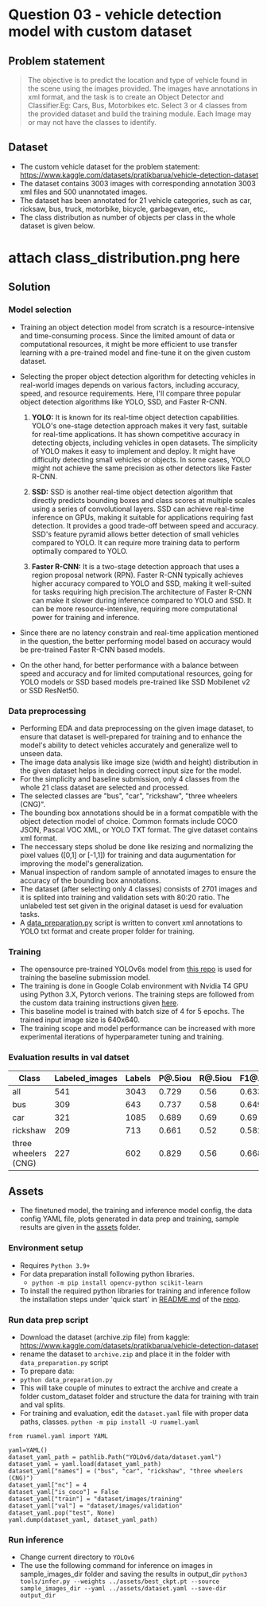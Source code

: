 # Question 03 - vehicle detection model with custom dataset

## Problem statement
> The objective is to predict the location and type of vehicle found in the scene using the images provided. The images have annotations in xml format, and the task is to create an Object Detector and Classifier.Eg: Cars, Bus, Motorbikes etc. Select 3 or 4 classes from the provided dataset and build the training module. Each Image may or may not have the classes to identify.

## Dataset
* The custom vehicle dataset for the problem statement: https://www.kaggle.com/datasets/pratikbarua/vehicle-detection-dataset
* The dataset contains 3003 images with corresponding annotation 3003 xml files and 500 unannotated images.
* The dataset has been annotated for 21 vehicle categories, such as car, ricksaw, bus, truck, motorbike, bicycle, garbagevan, etc,.
* The class distribution as number of objects per class in the whole dataset is given below.
# attach class_distribution.png here
  
## Solution
### Model selection
* Training an object detection model from scratch is a resource-intensive and time-consuming process. Since the limited amount of data or computational resources, it might be more efficient to use transfer learning with a pre-trained model and fine-tune it on the given custom dataset.
* Selecting the proper object detection algorithm for detecting vehicles in real-world images depends on various factors, including accuracy, speed, and resource requirements. Here, I'll compare three popular object detection algorithms like YOLO, SSD, and Faster R-CNN.

	1. **YOLO:** It is known for its real-time object detection capabilities. YOLO's one-stage detection approach makes it very fast, suitable for real-time applications. It has shown competitive accuracy in detecting objects, including vehicles in open datasets. The simplicity of YOLO makes it easy to implement and deploy. It might have difficulty detecting small vehicles or objects. In some cases, YOLO might not achieve the same precision as other detectors like Faster R-CNN.

	2. **SSD:** SSD is another real-time object detection algorithm that directly predicts bounding boxes and class scores at multiple scales using a series of convolutional layers. SSD can achieve real-time inference on GPUs, making it suitable for applications requiring fast detection. It provides a good trade-off between speed and accuracy. SSD's feature pyramid allows better detection of small vehicles compared to YOLO. It can require more training data to perform optimally compared to YOLO.

	3. **Faster R-CNN:** It is a two-stage detection approach that uses a region proposal network (RPN). Faster R-CNN typically achieves higher accuracy compared to YOLO and SSD, making it well-suited for tasks requiring high precision.The architecture of Faster R-CNN can make it slower during inference compared to YOLO and SSD. It can be more resource-intensive, requiring more computational power for training and inference.

* Since there are no latency constrain and real-time application mentioned in the question, the better performing model based on accuracy would be pre-trained Faster R-CNN based models.
* On the other hand, for better performance with a balance between speed and accuracy and for limited computational resources, going for YOLO models or SSD based models pre-trained like SSD Mobilenet v2 or SSD ResNet50.

### Data preprocessing
* Performing EDA and data preprocessing on the given image dataset, to ensure that dataset is well-prepared for training and to enhance the model's ability to detect vehicles accurately and generalize well to unseen data.
* The image data analysis like image size (width and height) distribution in the given dataset helps in deciding correct input size for the model.
* For the simplicity and baseline submission, only 4 classes from the whole 21 class dataset are selected and processed.
* The selected classes are "bus", "car", "rickshaw", "three wheelers (CNG)".
* The bounding box annotations should be in a format compatible with the object detection model of choice. Common formats include COCO JSON, Pascal VOC XML, or YOLO TXT format. The give dataset contains xml format.
* The neccessary steps sholud be done like resizing and normalizing the pixel values ([0,1] or [-1,1]) for training and data augumentation for improving the model's generalization.
* Manual inspection of random sample of annotated images to ensure the accuracy of the bounding box annotations.
* The dataset (after selecting only 4 classes) consists of 2701 images and it is splited into training and validation sets with 80:20 ratio. The unlabeled test set given in the original dataset is uesd for evaluation tasks.
* A [data_preparation.py](link) script is written to convert xml annotations to YOLO txt format and create proper folder for training.

### Training
* The opensource pre-trained YOLOv6s model from [this repo](https://github.com/meituan/YOLOv6) is used for training the baseline submission model.
* The training is done in Google Colab environment with Nvidia T4 GPU using Python 3.X, Pytorch verions. The training steps are followed from the custom data training instructions given [here](https://github.com/meituan/YOLOv6/blob/main/docs/Train_custom_data.md).
* This baseline model is trained with batch size of 4 for 5 epochs. The trained input image size is 640x640.
* The training scope and model performance can be increased with more experimental iterations of hyperparameter tuning and training.

### Evaluation results in val datset
| Class                | Labeled_images | Labels | P@.5iou | R@.5iou | F1@.5iou | mAP@.5 | mAP@.5:.95 |
|----------------------|---------------|--------|---------|---------|----------|--------|-----------|
| all                  | 541           | 3043   | 0.729   | 0.56    | 0.633    | 0.651  | 0.43      |
| bus                  | 309           | 643    | 0.737   | 0.58    | 0.649    | 0.656  | 0.458     |
| car                  | 321           | 1085   | 0.689   | 0.69    | 0.69     | 0.705  | 0.471     |
| rickshaw             | 209           | 713    | 0.661   | 0.52    | 0.582    | 0.564  | 0.354     |
| three wheelers (CNG) | 227           | 602    | 0.829   | 0.56    | 0.668    | 0.679  | 0.438     |

## Assets
* The finetuned model, the training and inference model config, the data config YAML file, plots generated in data prep and training, sample results are given in the [assets](link) folder.

### Environment setup
* Requires `Python 3.9+`
* For data preparation install following python libraries.
	- `python -m pip install opencv-python scikit-learn`
* To install the required python libraries for training and inference follow the installation steps under 'quick start' in [README.md](https://github.com/meituan/YOLOv6/blob/main/README.md) of the [repo](https://github.com/meituan/YOLOv6).

### Run data prep script
* Download the dataset (archive.zip file) from kaggle: https://www.kaggle.com/datasets/pratikbarua/vehicle-detection-dataset
* rename the dataset to `archive.zip` and place it in the folder with `data_preparation.py` script
* To prepare data:
* `python data_preparation.py`
* This will take couple of minutes to extract the archive and create a folder custom_dataset folder and structure the data for training with train and val splits.
* For training and evaluation, edit the `dataset.yaml` file with proper data paths, classes.
`python -m pip install -U ruamel.yaml`

```python3
from ruamel.yaml import YAML

yaml=YAML()
dataset_yaml_path = pathlib.Path("YOLOv6/data/dataset.yaml")
dataset_yaml = yaml.load(dataset_yaml_path)
dataset_yaml["names"] = ("bus", "car", "rickshaw", "three wheelers (CNG)")
dataset_yaml["nc"] = 4
dataset_yaml["is_coco"] = False
dataset_yaml["train"] = "dataset/images/training"
dataset_yaml["val"] = "dataset/images/validation"
dataset_yaml.pop("test", None)
yaml.dump(dataset_yaml, dataset_yaml_path)
```

### Run inference
* Change current directory to `YOLOv6`
* The use the following command for inference on images in sample_images_dir folder and saving the results in output_dir
	`python3 tools/infer.py --weights ../assets/best_ckpt.pt --source sample_images_dir --yaml ../assets/dataset.yaml --save-dir output_dir`
